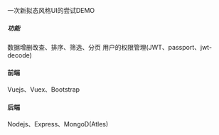 一次新拟态风格UI的尝试DEMO

##### 功能
数据增删改查、排序、筛选、分页
用户的权限管理(JWT、passport、jwt-decode)

#### 前端
Vuejs、Vuex、Bootstrap

#### 后端
Nodejs、Express、MongoD(Atles)


